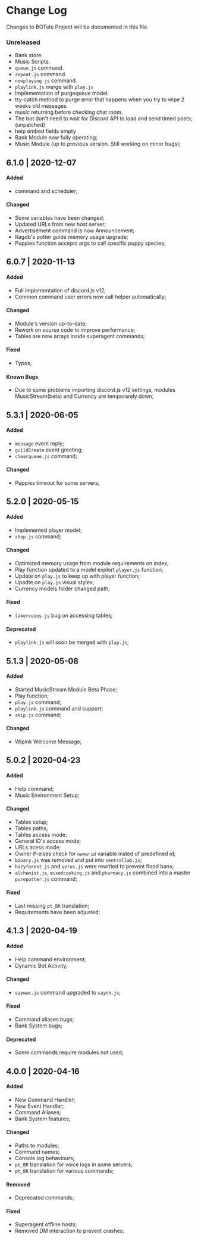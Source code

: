 # Change Log
Changes to BOTete Project will be documented in this file.


### Unreleased
- Bank store.
- Music Scripts.
- `queue.js` command.
- `repeat.js` command.
- `nowplaying.js` command.
- `playlink.js` merge with `play.js`
- Implementation of purgequeue model.
- try-catch method to purge error that happens when you try to wipe 2 weeks old messages.
- music returning before checking chat room.
- The bot don't need to wait for Discord API to load and send timed posts; (unpatched)
- help embed fields empty
- Bank Module now fully operating;
- Music Module (up to previous version. Still working on minor bugs);

## 6.1.0 | 2020-12-07
#### Added
- <removed> command and scheduler;

#### Changed
- Some variables have been changed;
- Updated URLs from new host server;
- Advertisement command is now Announcement;
- Ragdb's potter guide memory usage upgrade;
- Puppies function accepts args to call specific puppy species;

## 6.0.7 | 2020-11-13
#### Added
- Full implementation of discord.js v12;
- Common command user errors now call helper automatically;

#### Changed
- Module's version up-to-date;
- Rework on sourse code to improve performance;
- Tables are now arrays inside superagent commands;

#### Fixed
- Typos;

#### Known Bugs
- Due to some problems importing discord.js v12 settings, modules MusicStream(beta) and Currency are temporarely down;

## 5.3.1 | 2020-06-05
#### Added
- `message` event reply;
- `guildCreate` event greeting;
- `clearqueue.js` command;

#### Changed
- Puppies timeout for some servers;

## 5.2.0 | 2020-05-15
#### Added
- Implemented player model;
- `stop.js` command;

#### Changed
- Optimized memory usage from module requirements on index;
- Play function updated to a model explort `player.js` function;
- Update on `play.js` to keep up with player function;
- Upadte on `play.js` visual styles;
- Currency models folder changed path;

#### Fixed
- `takercoins.js` bug on accessing tables;

#### Deprecated
- `playlink.js` will soon be merged with `play.js`;

## 5.1.3 | 2020-05-08
#### Added
- Started MusicStream Module Beta Phase;
- Play function;
- `play.js` command;
- `playlink.js` command and support;
- `skip.js` command;

#### Changed
- Wipink Welcome Message;

## 5.0.2 | 2020-04-23
#### Added
- Help command;
- Music Environment Setup;

#### Changed
- Tables setup;
- Tables paths;
- Tables access mode;
- General ID's access mode;
- URLs acess mode;
- Owner if-elses check for `ownerid` variable insted of predefined id;
- `binary.js` was removed and put into `centrallab.js`;
- `hazyforest.js` and `verus.js` were rewrited to prevent flood bans;
- `alchemist.js`, `mixedcooking.js` and `pharmacy.js` combined into a master `purepotter.js` command;

#### Fixed
- Last missing `pt_BR` translation;
- Requirements have been adjusted;

## 4.1.3 | 2020-04-19
#### Added
- Help command environment;
- Dynamic Bot Activity;

#### Changed
- `saywwc.js` command upgraded to `saych.js`;

#### Fixed
- Command aliases bugs;
- Bank System bugs;

#### Deprecated
- Some commands require modules not used;

## 4.0.0 | 2020-04-16
#### Added
- New Command Handler;
- New Event Handler;
- Command Aliases;
- Bank System features;

#### Changed
- Paths to modules;
- Command names;
- Console log behaviours;
- `pt_BR` translation for voice logs in some servers;
- `pt_BR` translation for various commands;

#### Removed
- Deprecated commands;

#### Fixed
- Superagent offline hosts;
- Removed DM interaction to prevent crashes;